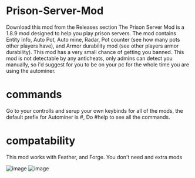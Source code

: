 # Prison-Server-Mod

Download this mod from the Releases section
The Prison Server Mod is a 1.8.9 mod designed to help you play prison servers. The mod contains Entity Info, Auto Pot, Auto mine, Radar, Pot counter (see how many pots other players have), and Armor durability mod (see other players armor durability). This mod has a very small chance of getting you banned. This mod is not detectable by any anticheats, only admins can detect you manually, so i'd suggest for you to be on your pc for the whole time you are using the autominer.

# commands
Go to your controlls and serup your own keybinds for all of the mods, the default prefix for Autominer is #, Do #help to see all the commands.

# compatability
This mod works with Feather, and Forge. You don't need and extra mods


![image](https://user-images.githubusercontent.com/111233419/184672267-8b1e1105-2a9b-4fb1-9162-53f6449e07f3.png)
![image](https://user-images.githubusercontent.com/111233419/184672271-852874de-f772-4f93-9d5b-b10b83c14669.png)
